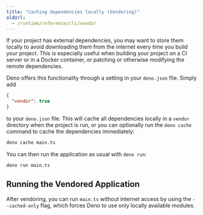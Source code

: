 ```yaml
---
title: "Caching dependencies locally (Vendoring)"
oldUrl:
  - /runtime/reference/cli/vendor
---
```


If your project has external dependencies, you may want to store them locally to
avoid downloading them from the internet every time you build your project. This
is especially useful when building your project on a CI server or in a Docker
container, or patching or otherwise modifying the remote dependencies.

Deno offers this functionality through a setting in your `deno.json` file.
Simply add

```json
{
  "vendor": true
}
```

to your `deno.json` file. This will cache all dependencies locally in a `vendor`
directory when the project is run, or you can optionally run the `deno cache`
command to cache the dependencies immediately:

```bash
deno cache main.ts
```

You can then run the application as usual with `deno run`:

```bash
deno run main.ts
```

## Running the Vendored Application

After vendoring, you can run `main.ts` without internet access by using the
`--cached-only` flag, which forces Deno to use only locally available modules.
